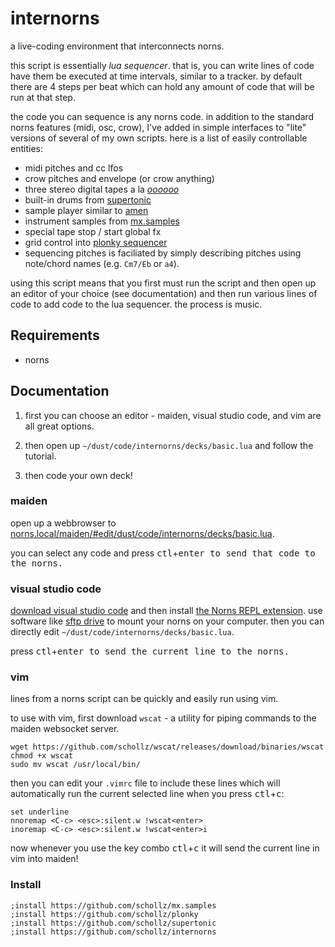 # internorns

a live-coding environment that interconnects norns.

this script is essentially *lua sequencer*. that is, you can write lines of code have them be executed at time intervals, similar to a tracker. by default there are 4 steps per beat which can hold any amount of code that will be run at that step.

the code you can sequence is any norns code. in addition to the standard norns features (midi, osc, crow), I've added in simple interfaces to "lite" versions of several of my own scripts. here is a list of easily controllable entities:

- midi pitches and cc lfos
- crow pitches and envelope (or crow anything)
- three stereo digital tapes a la [*oooooo*](https://llllllll.co/t/oooooo)
- built-in drums from [supertonic](https://llllllll.co/t/supertonic/)
- sample player similar to [amen](https://llllllll.co/t/amen/)
- instrument samples from [mx.samples](https://llllllll.co/t/mx-samples/)
- special tape stop / start global fx
- grid control into [plonky sequencer](https://llllllll.co/t/plonky/)
- sequencing pitches is faciliated by simply describing pitches using note/chord names (e.g. `Cm7/Eb` or `a4`). 

using this script means that you first must run the script and then open up an editor of your choice (see documentation) and then run various lines of code to add code to the lua sequencer. the process is music.


## Requirements

- norns

## Documentation

1. first you can choose an editor - maiden, visual studio code, and vim are all great options.

2. then open up `~/dust/code/internorns/decks/basic.lua` and follow the tutorial.

3. then code your own deck!


### maiden

open up a webbrowser to [norns.local/maiden/#edit/dust/code/internorns/decks/basic.lua](norns.local/maiden/#edit/dust/code/internorns/decks/basic.lua).

you can select any code and press <kbd>ctl</kbd>+<kbd>enter</kdb> to send that code to the norns.

### visual studio code

[download visual studio code](https://code.visualstudio.com/) and then install [the Norns REPL extension](https://llllllll.co/t/norns-repl-vscode-extension/41382). use software like [sftp drive](https://www.nsoftware.com/sftp/drive/) to mount your norns on your computer. then you can directly edit `~/dust/code/internorns/decks/basic.lua`. 

press <kbd>ctl</kbd>+<kbd>enter</kdb> to send the current line to the norns.

### vim

lines from a norns script can be quickly and easily run using vim.

to use with vim, first download `wscat` - a utility for piping commands to the maiden websocket server.

```
wget https://github.com/schollz/wscat/releases/download/binaries/wscat
chmod +x wscat
sudo mv wscat /usr/local/bin/
```

then you can edit your `.vimrc` file to include these lines which will automatically run
the current selected line when you press <kbd>ctl</kbd>+<kbd>c</kbd>:

```vim
set underline
nnoremap <C-c> <esc>:silent.w !wscat<enter>
inoremap <C-c> <esc>:silent.w !wscat<enter>i
```

now whenever you use the key combo <kbd>ctl</kbd>+<kbd>c</kbd> it will send the current line in vim into maiden!


### Install

```
;install https://github.com/schollz/mx.samples
;install https://github.com/schollz/plonky
;install https://github.com/schollz/supertonic
;install https://github.com/schollz/internorns
```
